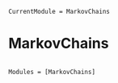 ```@meta
CurrentModule = MarkovChains
```

# MarkovChains

```@index
```

```@autodocs
Modules = [MarkovChains]
```
